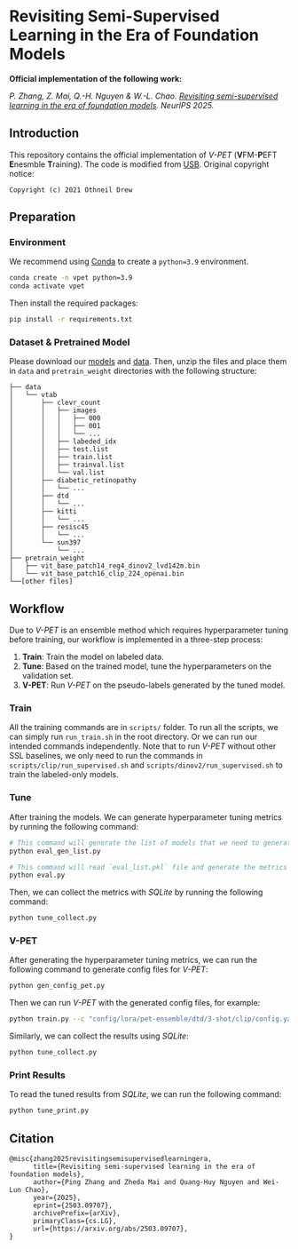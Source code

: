 # Revisiting Semi-Supervised Learning in the Era of Foundation Models

__Official implementation of the following work:__

*P. Zhang, Z. Mai, Q.-H. Nguyen & W.-L. Chao. [Revisiting semi-supervised learning in the era of foundation models](https://arxiv.org/pdf/2503.09707). NeurIPS 2025.*

## Introduction
This repository contains the official implementation of *V-PET* (**V**FM-**P**EFT **E**nesmble **T**raining). The code is modified from [USB](https://github.com/microsoft/Semi-supervised-learning). Original copyright notice:

```
Copyright (c) 2021 Othneil Drew
```

## Preparation

### Environment

We recommend using [Conda](https://docs.conda.io/en/latest/) to create a `python=3.9` environment. 

```bash
conda create -n vpet python=3.9
conda activate vpet
```

Then install the required packages:

```bash
pip install -r requirements.txt
```

### Dataset & Pretrained Model

Please download our [models](https://buckeyemailosu-my.sharepoint.com/:u:/g/personal/zhang_14217_buckeyemail_osu_edu/EbOBy2TZcwxItRzXNjuJPI0Bm8O400jywXyot0Exycoilw?e=Ihs01X) and [data](https://buckeyemailosu-my.sharepoint.com/:u:/g/personal/zhang_14217_buckeyemail_osu_edu/ETApxQ3V_zNLrUrLzhwphfABPZsKr6gNVD1yUQvsXzEWJg?e=66o4rd). Then, unzip the files and place them in `data` and `pretrain_weight` directories with the following structure:


```
├── data
│   └── vtab
│       ├── clevr_count
│       │   ├── images
│       │   │   ├── 000
│       │   │   ├── 001
│       │   │   └── ...
│       │   ├── labeded_idx
│       │   ├── test.list
│       │   ├── train.list
│       │   ├── trainval.list
│       │   └── val.list
│       ├── diabetic_retinopathy
│       │   └── ...
│       ├── dtd
│       │   └── ...
│       ├── kitti
│       │   └── ...
│       ├── resisc45
│       │   └── ...
│       └── sun397
│           └── ...
├── pretrain_weight
│   ├── vit_base_patch14_reg4_dinov2_lvd142m.bin
│   └── vit_base_patch16_clip_224_openai.bin
└──[other files]
```

## Workflow

Due to *V-PET* is an ensemble method which requires hyperparameter tuning before training, our workflow is implemented in a three-step process:
1. **Train**: Train the model on labeled data.
2. **Tune**: Based on the trained model, tune the hyperparameters on the validation set.
3. **V-PET**: Run *V-PET* on the pseudo-labels generated by the tuned model.

### Train

All the training commands are in `scripts/` folder. To run all the scripts, we can simply run `run_train.sh` in the root directory. Or we can run our intended commands independently. Note that to run *V-PET* without other SSL baselines, we only need to run the commands in `scripts/clip/run_supervised.sh` and `scripts/dinov2/run_supervised.sh` to train the labeled-only models. 

### Tune

After training the models. We can generate hyperparameter tuning metrics by running the following command:

```bash
# This command will generate the list of models that we need to generate hyperparameter tuning informatics. The list will be saved in `eval_list.pkl`.
python eval_gen_list.py

# This command will read `eval_list.pkl` file and generate the metrics for each model in the list. Results will be saved in each log folder.
python eval.py
```

Then, we can collect the metrics with *SQLite* by running the following command:

```bash
python tune_collect.py
```

### V-PET

After generating the hyperparameter tuning metrics, we can run the following command to generate config files for *V-PET*:

```bash
python gen_config_pet.py
```

Then we can run *V-PET* with the generated config files, for example:

```bash
python train.py --c "config/lora/pet-ensemble/dtd/3-shot/clip/config.yaml"
```

Similarly, we can collect the results using *SQLite*:

```bash
python tune_collect.py
```

### Print Results
To read the tuned results from *SQLite*, we can run the following command:

```bash
python tune_print.py
```

## Citation

```
@misc{zhang2025revisitingsemisupervisedlearningera,
      title={Revisiting semi-supervised learning in the era of foundation models}, 
      author={Ping Zhang and Zheda Mai and Quang-Huy Nguyen and Wei-Lun Chao},
      year={2025},
      eprint={2503.09707},
      archivePrefix={arXiv},
      primaryClass={cs.LG},
      url={https://arxiv.org/abs/2503.09707}, 
}
```
